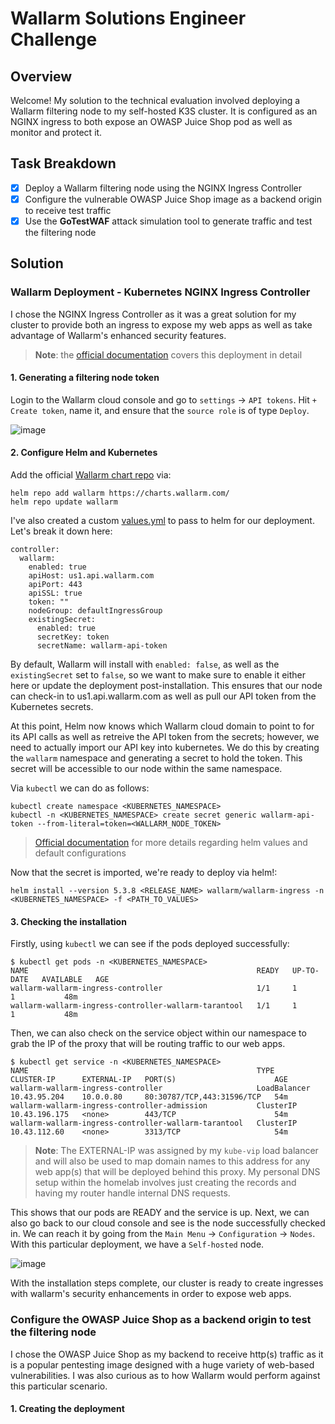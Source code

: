 # Wallarm Solutions Engineer Challenge

## Overview
Welcome! My solution to the technical evaluation involved deploying a Wallarm filtering node to my self-hosted K3S cluster. It is configured as an NGINX ingress to both expose an OWASP Juice Shop pod as well as monitor and protect it. 

## Task Breakdown
- [X] Deploy a Wallarm filtering node using the NGINX Ingress Controller
- [X] Configure the vulnerable OWASP Juice Shop image as a backend origin to receive test traffic
- [X] Use the **GoTestWAF** attack simulation tool to generate traffic and test the filtering node

## Solution
### Wallarm Deployment - Kubernetes NGINX Ingress Controller

I chose the NGINX Ingress Controller as it was a great solution for my cluster to provide both an ingress to expose my web apps as well as take advantage of Wallarm's enhanced security features.
> **Note**: the [official documentation](https://docs.wallarm.com/admin-en/installation-kubernetes-en/) covers this deployment in detail

#### 1. Generating a filtering node token

Login to the Wallarm cloud console and go to `settings` -> `API tokens`. Hit `+ Create token`, name it, and ensure that the `source role` is of type `Deploy`. 

![image](https://github.com/user-attachments/assets/b4224c23-99e1-45b2-a01b-5f90f7c6f1dd)

#### 2. Configure Helm and Kubernetes

Add the official [Wallarm chart repo](https://charts.wallarm.com/) via:
```
helm repo add wallarm https://charts.wallarm.com/
helm repo update wallarm
```

I've also created a custom [values.yml](/helm/values.yml) to pass to helm for our deployment. Let's break it down here:
```
controller:
  wallarm:
    enabled: true
    apiHost: us1.api.wallarm.com
    apiPort: 443
    apiSSL: true
    token: ""
    nodeGroup: defaultIngressGroup
    existingSecret:
      enabled: true
      secretKey: token
      secretName: wallarm-api-token
```
By default, Wallarm will install with `enabled: false`, as well as the `existingSecret` set to `false`, so we want to make sure to enable it either here or update the deployment post-installation. This ensures that our node can check-in to us1.api.wallarm.com as well as pull our API token from the Kubernetes secrets. 

At this point, Helm now knows which Wallarm cloud domain to point to for its API calls as well as retreive the API token from the secrets; however, we need to actually import our API key into kubernetes. We do this by creating the `wallarm` namespace and generating a secret to hold the token. This secret will be accessible to our node within the same namespace. 

Via `kubectl` we can do as follows:
```
kubectl create namespace <KUBERNETES_NAMESPACE>
kubectl -n <KUBERNETES_NAMESPACE> create secret generic wallarm-api-token --from-literal=token=<WALLARM_NODE_TOKEN>
```
> [Official documentation](https://docs.wallarm.com/admin-en/configure-kubernetes-en/#controllerwallarmexistingsecret) for more details regarding helm values and default configurations

Now that the secret is imported, we're ready to deploy via helm!:
```
helm install --version 5.3.8 <RELEASE_NAME> wallarm/wallarm-ingress -n <KUBERNETES_NAMESPACE> -f <PATH_TO_VALUES>
```

#### 3. Checking the installation

Firstly, using `kubectl` we can see if the pods deployed successfully:
```
$ kubectl get pods -n <KUBERNETES_NAMESPACE>
NAME                                                   READY   UP-TO-DATE   AVAILABLE   AGE
wallarm-wallarm-ingress-controller                     1/1     1            1           48m
wallarm-wallarm-ingress-controller-wallarm-tarantool   1/1     1            1           48m
```

Then, we can also check on the service object within our namespace to grab the IP of the proxy that will be routing traffic to our web apps.
```
$ kubectl get service -n <KUBERNETES_NAMESPACE>
NAME                                                   TYPE           CLUSTER-IP      EXTERNAL-IP   PORT(S)                      AGE
wallarm-wallarm-ingress-controller                     LoadBalancer   10.43.95.204    10.0.0.80     80:30787/TCP,443:31596/TCP   54m
wallarm-wallarm-ingress-controller-admission           ClusterIP      10.43.196.175   <none>        443/TCP                      54m
wallarm-wallarm-ingress-controller-wallarm-tarantool   ClusterIP      10.43.112.60    <none>        3313/TCP                     54m
```
> **Note**: The EXTERNAL-IP was assigned by my `kube-vip` load balancer and will also be used to map domain names to this address for any web app(s) that will be deployed behind this proxy. My personal DNS setup within the homelab involves just creating the records and having my router handle internal DNS requests. 

This shows that our pods are READY and the service is up. Next, we can also go back to our cloud console and see is the node successfully checked in. We can reach it by going from the `Main Menu` -> `Configuration` -> `Nodes`. With this particular deployment, we have a `Self-hosted` node.

![image](https://github.com/user-attachments/assets/3253efff-a3d1-4ecb-8194-3dd57219d5cd)

With the installation steps complete, our cluster is ready to create ingresses with wallarm's security enhancements in order to expose web apps.

### Configure the OWASP Juice Shop as a backend origin to test the filtering node

I chose the OWASP Juice Shop as my backend to receive http(s) traffic as it is a popular pentesting image designed with a huge variety of web-based vulnerabilities. I was also curious as to how Wallarm would perform against this particular scenario.

#### 1. Creating the deployment





